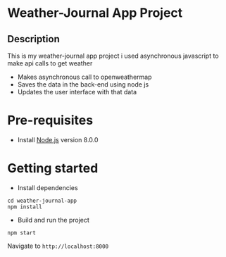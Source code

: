 # Weather-Journal App Project
## Description
This is my weather-journal app project i used asynchronous javascript to make api calls to get weather

- Makes asynchronous call to openweathermap 
- Saves the data in the back-end using node js
- Updates the user interface with that data

# Pre-requisites
- Install [Node.js](https://nodejs.org/en/) version 8.0.0

# Getting started

- Install dependencies
```
cd weather-journal-app
npm install
```
- Build and run the project
```
npm start
```
  Navigate to `http://localhost:8000`

